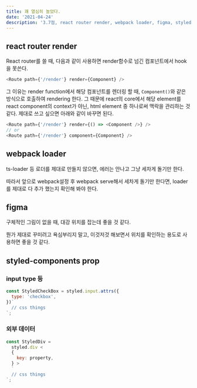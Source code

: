 ```yaml
---
title: 꽤 열심히 놀았다.
date: '2021-04-24'
description: '3.7점, react router render, webpack loader, figma, styled-components prop'
---
```


## react router render

React router를 쓸 때, 다음과 같이 사용하면 render함수로 넘긴 컴포넌트에서 hook을 못쓴다.

```javascript
<Route path={'/render'} render={Component} />
```

그 이유는 render function에서 해당 컴포넌트를 렌더링 할 때, `Component()`와 같은 방식으로 호출하여 rendering 한다. 그 때문에 react의 core에서 해당 element를 react component의 context가 아닌, html element 중 하나로써 맥락을 관리하는 것 같다. 제대로 쓰고 싶으면 아래와 같이 바꾸면 된다.

```javascript
<Route path={'/render'} render={() => <Component />} />
// or
<Route path={'/render'} component={Component} />
```

## webpack loader

ts-loader 등 로더를 제대로 만들지 않으면, 에러는 안나고 그냥 세차게 돌기만 한다.

따라서 앞으로 webpack설정 후 webpack serve해서 세차게 돌기만 한다면, loader를 제대로 다 추가 했는지 확인해 봐야 한다.

## figma

구체적인 그림이 없을 때, 대강 위치를 잡는데 좋을 것 같다.

뭔가 제대로 꾸미려고 욕심부리지 말고, 이것저것 해보면서 위치를 확인하는 용도로 사용하면 좋을 것 같다.

## styled-components prop

### input type 등

```javascript
const StyledCheckBox = styled.input.attrs({
  type: 'checkbox',
})`
  // css things
`;
```

### 외부 데이터

```javascript
const StyledDiv =
  styled.div <
  {
    key: property,
  } >
  `
  // css things
`;
```
